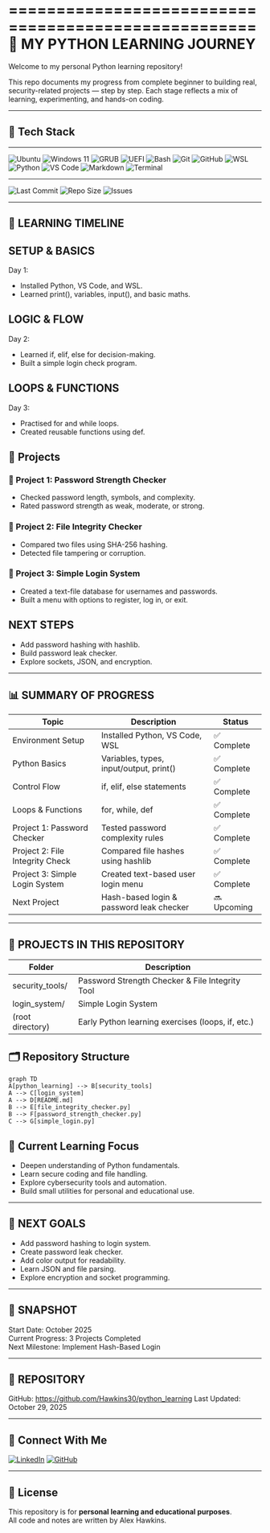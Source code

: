 ====================================================
🐍 MY PYTHON LEARNING JOURNEY
======================================================

Welcome to my personal Python learning repository!

This repo documents my progress from complete beginner to building real, security-related projects — step by step. 
Each stage reflects a mix of learning, experimenting, and hands-on coding.

----------------------------------------------------
## 🧠 Tech Stack
----------------------------------------------------

![Ubuntu](https://img.shields.io/badge/Ubuntu-E95420?style=for-the-badge&logo=ubuntu&logoColor=white)
![Windows 11](https://img.shields.io/badge/Windows%2011-0078D6?style=for-the-badge&logo=windows11&logoColor=white)
![GRUB](https://img.shields.io/badge/GRUB-333333?style=for-the-badge&logo=gnu&logoColor=white)
![UEFI](https://img.shields.io/badge/UEFI-2D2D2D?style=for-the-badge&logo=firmware&logoColor=white)
![Bash](https://img.shields.io/badge/Bash-121011?style=for-the-badge&logo=gnubash&logoColor=white)
![Git](https://img.shields.io/badge/Git-F05032?style=for-the-badge&logo=git&logoColor=white)
![GitHub](https://img.shields.io/badge/GitHub-181717?style=for-the-badge&logo=github&logoColor=white)
![WSL](https://img.shields.io/badge/WSL-4EAA25?style=for-the-badge&logo=linux&logoColor=white)
![Python](https://img.shields.io/badge/Python-3776AB?style=for-the-badge&logo=python&logoColor=white)
![VS Code](https://img.shields.io/badge/VS%20Code-0078D4?style=for-the-badge&logo=visualstudiocode&logoColor=white)
![Markdown](https://img.shields.io/badge/Markdown-000000?style=for-the-badge&logo=markdown&logoColor=white)
![Terminal](https://img.shields.io/badge/Terminal-4D4D4D?style=for-the-badge&logo=powershell&logoColor=white)


---

![Last Commit](https://img.shields.io/github/last-commit/Hawkins30/python_learning?style=for-the-badge)
![Repo Size](https://img.shields.io/github/repo-size/Hawkins30/python_learning?style=for-the-badge)
![Issues](https://img.shields.io/github/issues/Hawkins30/python_learning?style=for-the-badge)

----------------------------------------------------
📘 LEARNING TIMELINE
----------------------------------------------------

SETUP & BASICS
--------------
Day 1:
  - Installed Python, VS Code, and WSL.
  - Learned print(), variables, input(), and basic maths.

LOGIC & FLOW
-------------
Day 2:
  - Learned if, elif, else for decision-making.
  - Built a simple login check program.

LOOPS & FUNCTIONS
-----------------
Day 3:
  - Practised for and while loops.
  - Created reusable functions using def.

## 🧩 Projects

### 🧱 Project 1: Password Strength Checker
- Checked password length, symbols, and complexity.
- Rated password strength as weak, moderate, or strong.

### 🧰 Project 2: File Integrity Checker
- Compared two files using SHA-256 hashing.
- Detected file tampering or corruption.

### 🔑 Project 3: Simple Login System
- Created a text-file database for usernames and passwords.
- Built a menu with options to register, log in, or exit.

NEXT STEPS
----------
  - Add password hashing with hashlib.
  - Build password leak checker.
  - Explore sockets, JSON, and encryption.

----------------------------------------------------
📊 SUMMARY OF PROGRESS
----------------------------------------------------

| Topic                           | Description                                     | Status      |
|---------------------------------|-------------------------------------------------|--------------|
| Environment Setup               | Installed Python, VS Code, WSL                  | ✅ Complete |
| Python Basics                   | Variables, types, input/output, print()         | ✅ Complete |
| Control Flow                    | if, elif, else statements                       | ✅ Complete |
| Loops & Functions               | for, while, def                                 | ✅ Complete |
| Project 1: Password Checker     | Tested password complexity rules                | ✅ Complete |
| Project 2: File Integrity Check | Compared file hashes using hashlib              | ✅ Complete |
| Project 3: Simple Login System  | Created text-based user login menu              | ✅ Complete |
| Next Project                    | Hash-based login & password leak checker        | 🔜 Upcoming |

----------------------------------------------------
🧩 PROJECTS IN THIS REPOSITORY
----------------------------------------------------

| Folder            | Description                                      |
|-------------------|--------------------------------------------------|
| security_tools/   | Password Strength Checker & File Integrity Tool  |
| login_system/     | Simple Login System                              |
| (root directory)  | Early Python learning exercises (loops, if, etc.)|

## 🗂 Repository Structure

```mermaid
graph TD
A[python_learning] --> B[security_tools]
A --> C[login_system]
A --> D[README.md]
B --> E[file_integrity_checker.py]
B --> F[password_strength_checker.py]
C --> G[simple_login.py]
```

## 🎯 Current Learning Focus
- Deepen understanding of Python fundamentals.
- Learn secure coding and file handling.
- Explore cybersecurity tools and automation.
- Build small utilities for personal and educational use.

----------------------------------------------------
🚀 NEXT GOALS
----------------------------------------------------

- Add password hashing to login system.
- Create password leak checker.
- Add color output for readability.
- Learn JSON and file parsing.
- Explore encryption and socket programming.

----------------------------------------------------
📅 SNAPSHOT
----------------------------------------------------

Start Date: October 2025  
Current Progress: 3 Projects Completed  
Next Milestone: Implement Hash-Based Login  

----------------------------------------------------
📂 REPOSITORY
----------------------------------------------------

GitHub: https://github.com/Hawkins30/python_learning
Last Updated: October 29, 2025

---

## 💬 Connect With Me
[![LinkedIn](https://img.shields.io/badge/LinkedIn-0077B5?style=for-the-badge&logo=linkedin&logoColor=white)](https://www.linkedin.com/in/your-link-here)
[![GitHub](https://img.shields.io/badge/GitHub-181717?style=for-the-badge&logo=github&logoColor=white)](https://github.com/Hawkins30)

---

## 🧾 License
This repository is for **personal learning and educational purposes**.  
All code and notes are written by Alex Hawkins.
